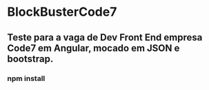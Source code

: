 # BlockBusterCode7

## Teste para a vaga de Dev Front End empresa Code7 em Angular, mocado em JSON e bootstrap.

### npm install 

